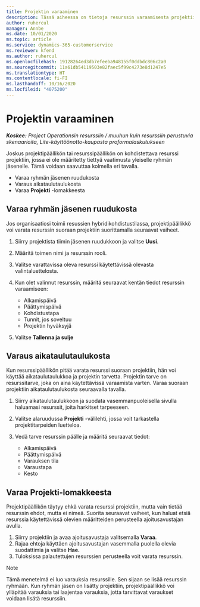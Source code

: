 ```yaml
---
title: Projektin varaaminen
description: Tässä aiheessa on tietoja resurssin varaamisesta projektiin.
author: ruhercul
manager: Annbe
ms.date: 10/01/2020
ms.topic: article
ms.service: dynamics-365-customerservice
ms.reviewer: kfend
ms.author: ruhercul
ms.openlocfilehash: 19128264ed3db7efeeba948155f0ddbdc806c2a0
ms.sourcegitcommit: 11a61db54119503e82faec5f99c4273e8d1247e5
ms.translationtype: HT
ms.contentlocale: fi-FI
ms.lasthandoff: 10/16/2020
ms.locfileid: "4075200"
---
```

# <a name="book-to-a-project"></a>Projektin varaaminen

_**Koskee:** Project Operationsin resurssiin / muuhun kuin resurssiin perustuvia skenaarioita, Lite-käyttöönotto-kaupasta proformalaskutukseen_

Joskus projektipäällikön tai resurssipäällikön on kohdistettava resurssi projektiin, jossa ei ole määritetty tiettyä vaatimusta yleiselle ryhmän jäsenelle. Tämä voidaan saavuttaa kolmella eri tavalla.

- Varaa ryhmän jäsenen ruudukosta
- Varaus aikataulutaulukosta
- Varaa **Projekti** -lomakkeesta

## <a name="book-from-the-team-member-grid"></a>Varaa ryhmän jäsenen ruudukosta

Jos organisaatiosi toimii resussien hybridikohdistustilassa, projektipäällikkö voi varata resurssin suoraan projektiin suorittamalla seuraavat vaiheet.

1. Siirry projektista tiimin jäsenen ruudukkoon ja valitse **Uusi**.
2. Määritä toimen nimi ja resurssin rooli.
3. Valitse varattavissa oleva resurssi käytettävissä olevasta valintaluettelosta.
4. Kun olet valinnut resurssin, määritä seuraavat kentän tiedot resurssin varaamiseen:

    - Alkamispäivä
    - Päättymispäivä
    - Kohdistustapa
    - Tunnit, jos soveltuu
    - Projektin hyväksyjä

6. Valitse **Tallenna ja sulje**

## <a name="book-from-the-schedule-board"></a>Varaus aikataulutaulukosta

Kun resurssipäällikön pitää varata resurssi suoraan projektiin, hän voi käyttää aikataulutaulukkoa ja projektin tarvetta. Projektin tarve on resurssitarve, joka on aina käytettävissä varaamista varten. Varaa suoraan projektiin aikataulutaulukosta seuraavalla tavalla.

1. Siirry aikataulutaulukkoon ja suodata vasemmanpuoleisella sivulla haluamasi resurssit, joita harkitset tarpeeseen.
2. Valitse alaruudussa **Projekti** -välilehti, jossa voit tarkastella projektitarpeiden luetteloa.
3. Vedä tarve resurssin päälle ja määritä seuraavat tiedot:

    - Alkamispäivä
    - Päättymispäivä
    - Varauksen tila
    - Varaustapa
    - Kesto

## <a name="book-from-the-project-form"></a>Varaa Projekti-lomakkeesta

Projektipäällikön täytyy ehkä varata resurssi projektiin, mutta vain tietää resurssin ehdot, mutta ei nimeä. Suorita seuraavat vaiheet, kun haluat etsiä resurssia käytettävissä olevien määritteiden perusteella ajoitusavustajan avulla. 

1. Siirry projektiin ja avaa ajoitusavustaja valitsemalla **Varaa**.
2. Rajaa ehtoja käyttäen ajoitusavustajan vasemmalla puolella olevia suodattimia ja valitse **Hae.**
3. Tuloksissa palautettujen resurssien perusteella voit varata resurssin.

> [!NOTE]
> Tämä menetelmä ei luo varauksia resurssille. Sen sijaan se lisää resurssin ryhmään. Kun ryhmän jäsen on lisätty projektiin, projektipäällikkö voi ylläpitää varauksia tai laajentaa varauksia, jotta tarvittavat varaukset voidaan lisätä resurssiin.

